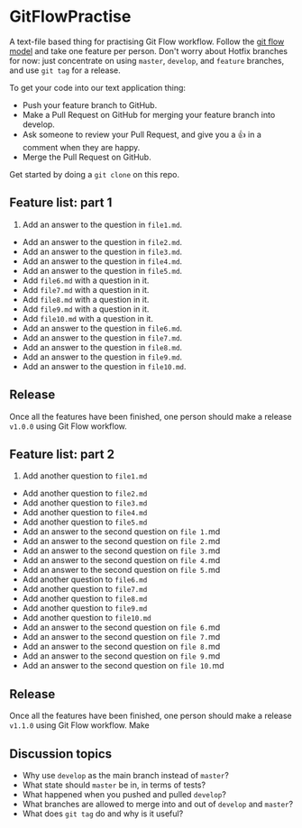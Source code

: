 # GitFlowPractise

A text-file based thing for practising Git Flow workflow. Follow the [git flow model](http://nvie.com/posts/a-successful-git-branching-model/) and take one feature per person. Don't worry about Hotfix branches for now: just concentrate on using `master`, `develop`, and `feature` branches, and use `git tag` for a release.

To get your code into our text application thing:

* Push your feature branch to GitHub.
* Make a Pull Request on GitHub for merging your feature branch into develop.
* Ask someone to review your Pull Request, and give you a :+1: in a comment when they are happy.
* Merge the Pull Request on GitHub.

Get started by doing a `git clone` on this repo.

## Feature list: part 1

1. Add an answer to the question in `file1.md`.
* Add an answer to the question in `file2.md`.
* Add an answer to the question in `file3.md`.
* Add an answer to the question in `file4.md`.
* Add an answer to the question in `file5.md`.
* Add `file6.md` with a question in it.
* Add `file7.md` with a question in it.
* Add `file8.md` with a question in it.
* Add `file9.md` with a question in it.
* Add `file10.md` with a question in it.
* Add an answer to the question in `file6.md`.
* Add an answer to the question in `file7.md`.
* Add an answer to the question in `file8.md`.
* Add an answer to the question in `file9.md`.
* Add an answer to the question in `file10.md`.

## Release

Once all the features have been finished, one person should make a release `v1.0.0` using Git Flow workflow.

## Feature list: part 2

1. Add another question to `file1.md`
* Add another question to `file2.md`
* Add another question to `file3.md`
* Add another question to `file4.md`
* Add another question to `file5.md`
* Add an answer to the second question on `file 1.`md
* Add an answer to the second question on `file 2.`md
* Add an answer to the second question on `file 3.`md
* Add an answer to the second question on `file 4.`md
* Add an answer to the second question on `file 5.`md
* Add another question to `file6.md`
* Add another question to `file7.md`
* Add another question to `file8.md`
* Add another question to `file9.md`
* Add another question to `file10.md`
* Add an answer to the second question on `file 6.`md
* Add an answer to the second question on `file 7.`md
* Add an answer to the second question on `file 8.`md
* Add an answer to the second question on `file 9.`md
* Add an answer to the second question on `file 10.`md

## Release

Once all the features have been finished, one person should make a release `v1.1.0` using Git Flow workflow. Make


## Discussion topics

* Why use `develop` as the main branch instead of `master`?
* What state should `master` be in, in terms of tests?
* What happened when you pushed and pulled `develop`?
* What branches are allowed to merge into and out of `develop` and `master`?
* What does `git tag` do and why is it useful?
